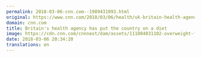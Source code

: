 ```yaml
---
permalink: 2018-03-06-cnn.com--1989431093.html
original: https://www.cnn.com/2018/03/06/health/uk-britain-health-agency-calorie-diet-to-control-obesity-intl/index.html
domain: cnn.com
title: Britain's health agency has put the country on a diet
image: https://cdn.cnn.com/cnnnext/dam/assets/111004031102-overweight-fat-obese-child-tape-measure-story-top.jpg
date: 2018-03-06 20:34:20
translations: en
---
```


